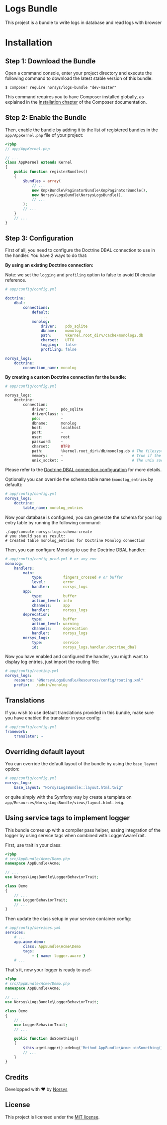 # Logs Bundle

This project is a bundle to write logs in database and read logs with browser

Installation
============

Step 1: Download the Bundle
---------------------------

Open a command console, enter your project directory and execute the
following command to download the latest stable version of this bundle:

```console
$ composer require norsys/logs-bundle "dev-master"
```

This command requires you to have Composer installed globally, as explained
in the [installation chapter](https://getcomposer.org/doc/00-intro.md)
of the Composer documentation.

Step 2: Enable the Bundle
-------------------------

Then, enable the bundle by adding it to the list of registered bundles
in the `app/AppKernel.php` file of your project:


```php
<?php
// app/AppKernel.php

// ...
class AppKernel extends Kernel
{
    public function registerBundles()
    {
        $bundles = array(
            // ...
            new Knp\Bundle\PaginatorBundle\KnpPaginatorBundle(),
            new Norsys\LogsBundle\NorsysLogsBundle(),
            // ...
        );
        // ...
    }
    // ...
}
```

Step 3: Configuration
----------------------

First of all, you need to configure the Doctrine DBAL connection to use in the handler. You have 2 ways to do that:

**By using an existing Doctrine connection:**

Note: we set the `logging` and `profiling` option to false to avoid DI circular reference.

```yaml
# app/config/config.yml

doctrine:
    dbal:
        connections:
            default:
                ...
            monolog:
                driver:    pdo_sqlite
                dbname:    monolog
                path:      %kernel.root_dir%/cache/monolog2.db
                charset:   UTF8
                logging:   false
                profiling: false

norsys_logs:
    doctrine:
        connection_name: monolog
```

**By creating a custom Doctrine connection for the bundle:**

```php
# app/config/config.yml

norsys_logs:
    doctrine:
        connection:
            driver:      pdo_sqlite
            driverClass: ~
            pdo:         ~
            dbname:      monolog
            host:        localhost
            port:        ~
            user:        root
            password:    ~
            charset:     UTF8
            path:        %kernel.root_dir%/db/monolog.db # The filesystem path to the database file for SQLite
            memory:      ~                               # True if the SQLite database should be in-memory (non-persistent)
            unix_socket: ~                               # The unix socket to use for MySQL
```

Please refer to the [Doctrine DBAL connection configuration](http://docs.doctrine-project.org/projects/doctrine-dbal/en/latest/reference/configuration.html#configuration) for more details.

Optionally you can override the schema table name (`monolog_entries` by default):

``` yaml
# app/config/config.yml
norsys_logs:
    doctrine:
        table_name: monolog_entries
```

Now your database is configured, you can generate the schema for your log entry table by running the following command:

```
./app/console norsys:logs:schema-create
# you should see as result:
# Created table monolog_entries for Doctrine Monolog connection
```

Then, you can configure Monolog to use the Doctrine DBAL handler:

```yaml
# app/config/config_prod.yml # or any env
monolog:
    handlers:
        main:
            type:         fingers_crossed # or buffer
            level:        error
            handler:      norsys_logs
        app:
            type:         buffer
            action_level: info
            channels:     app
            handler:      norsys_logs
        deprecation:
            type:         buffer
            action_level: warning
            channels:     deprecation
            handler:      norsys_logs
        norsys_logs:
            type:         service
            id:           norsys_logs.handler.doctrine_dbal
```

Now you have enabled and configured the handler, you migth want to display log entries, just import the routing file:

``` yaml
# app/config/routing.yml
norsys_logs:
    resource: "@NorsysLogsBundle/Resources/config/routing.xml"
    prefix:   /admin/monolog
```

Translations
------------

If you wish to use default translations provided in this bundle, make sure you have enabled the translator in your config:

``` yaml
# app/config/config.yml
framework:
    translator: ~
```

Overriding default layout
-------------------------

You can override the default layout of the bundle by using the `base_layout` option:

``` yaml
# app/config/config.yml
norsys_logs:
    base_layout: "NorsysLogsBundle::layout.html.twig"
```

or quite simply with the Symfony way by create a template on `app/Resources/NorsysLogsBundle/views/layout.html.twig`.


Using service tags to implement logger
--------------------------------------

This bundle comes up with a compiler pass helper, easing integration of the logger by using service tags when combined with LoggerAwareTrait.


First, use trait in your class:


```php
<?php
# src/AppBundle/Acme/Demo.php
namespace AppBundle\Acme;

// ...
use Norsys\LogsBundle\LoggerBehaviorTrait;

class Demo
{
    // ...
    use LoggerBehaviorTrait;
    // ...
}
```

Then update the class setup in your service container config:

```yaml
# app/config/services.yml
services:
    # ...
    app.acme.demo:
        class: AppBundle\Acme\Demo
        tags:
            - { name: logger.aware }
    # ...
```


That's it, now your logger is ready to use!:


```php
<?php
# src/AppBundle/Acme/Demo.php
namespace AppBundle\Acme;

// ...
use Norsys\LogsBundle\LoggerBehaviorTrait;

class Demo
{
    // ...
    use LoggerBehaviorTrait;
    // ...

    public function doSomething()
    {
        $this->getLogger()->debug('Method AppBundle\Acme::doSomething() was called');
        // ...
    }
}
```

## Credits
Developped with :heart: by [Norsys](https://www.norsys.fr/)

## License

This project is licensed under the [MIT license](LICENSE).